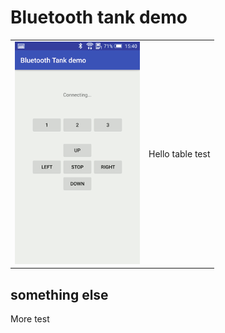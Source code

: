 # Bluetooth tank demo

<table>
    <tr>
        <td><img alt="screenshot" src="screenshot.png"></td>
        <td>Hello table test</td>
    </tr>
</table>

## something else

More test